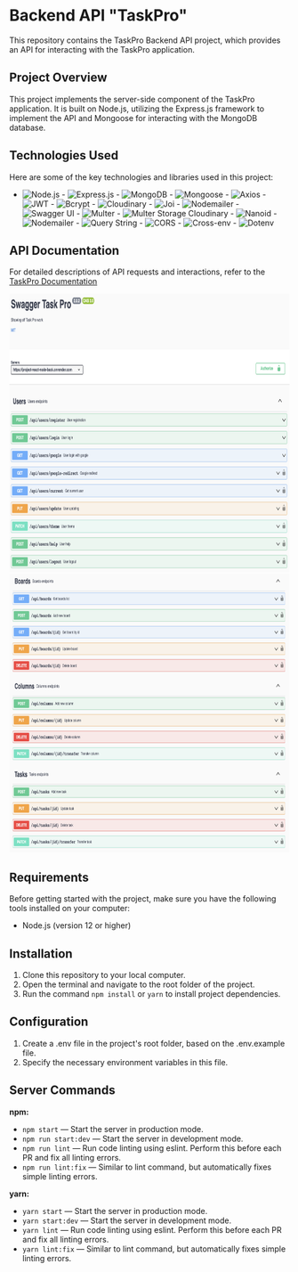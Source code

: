 # Backend API "TaskPro"

This repository contains the TaskPro Backend API project, which provides an API for interacting with the TaskPro application.

## Project Overview

This project implements the server-side component of the TaskPro application. It is built on Node.js, utilizing the Express.js framework to implement the API and Mongoose for interacting with the MongoDB database.

## Technologies Used

Here are some of the key technologies and libraries used in this project:

- ![Node.js](https://img.shields.io/badge/Node.js-14-green) - ![Express.js](https://img.shields.io/badge/Express.js-4.18-blue) - ![MongoDB](https://img.shields.io/badge/MongoDB-4.4-lightgreen) - ![Mongoose](https://img.shields.io/badge/Mongoose-7.4-orange) - ![Axios](https://img.shields.io/badge/Axios-1.4-red) - ![JWT](https://img.shields.io/badge/JSON%20Web%20Token-9.0-yellow) - ![Bcrypt](https://img.shields.io/badge/Bcrypt-5.1-purple) - ![Cloudinary](https://img.shields.io/badge/Cloudinary-1.40-brightgreen) - ![Joi](https://img.shields.io/badge/Joi-17.9-lightblue) - ![Nodemailer](https://img.shields.io/badge/Nodemailer-6.9-blue) - ![Swagger UI](https://img.shields.io/badge/Swagger%20UI-5.0-lightgrey) - ![Multer](https://img.shields.io/badge/Multer-1.4.5--lts.1-lightgrey) - ![Multer Storage Cloudinary](https://img.shields.io/badge/Multer%20Storage%20Cloudinary-4.0-lightgrey) - ![Nanoid](https://img.shields.io/badge/Nanoid-3.3.4-lightgrey) - ![Nodemailer](https://img.shields.io/badge/Nodemailer-6.9-lightgrey) - ![Query String](https://img.shields.io/badge/Query%20String-7.0-lightgrey) - ![CORS](https://img.shields.io/badge/CORS-2.8-lightgrey) - ![Cross-env](https://img.shields.io/badge/Cross--env-7.0-lightgrey) - ![Dotenv](https://img.shields.io/badge/Dotenv-16.3-lightgrey)

## API Documentation

For detailed descriptions of API requests and interactions, refer to the [TaskPro Documentation](https://project-react-node-back.onrender.com/api-docs)

<img src="./images/users.png" alt="TaskPro API Documentation Users" width="900" height="500">
<img src="./images/boards-columns-tasks.png" alt="TaskPro API Documentation Boards-Columns-Tasks" width="900" height="500">

## Requirements

Before getting started with the project, make sure you have the following tools installed on your computer:

- Node.js (version 12 or higher)

## Installation

1. Clone this repository to your local computer.
2. Open the terminal and navigate to the root folder of the project.
3. Run the command `npm install` or `yarn` to install project dependencies.

## Configuration

1. Create a .env file in the project's root folder, based on the .env.example file.
2. Specify the necessary environment variables in this file.

## Server Commands

**npm:**

- `npm start` — Start the server in production mode.
- `npm run start:dev` — Start the server in development mode.
- `npm run lint` — Run code linting using eslint. Perform this before each PR and fix all linting errors.
- `npm run lint:fix` — Similar to lint command, but automatically fixes simple linting errors.

**yarn:**

- `yarn start` — Start the server in production mode.
- `yarn start:dev` — Start the server in development mode.
- `yarn lint` — Run code linting using eslint. Perform this before each PR and fix all linting errors.
- `yarn lint:fix` — Similar to lint command, but automatically fixes simple linting errors.

